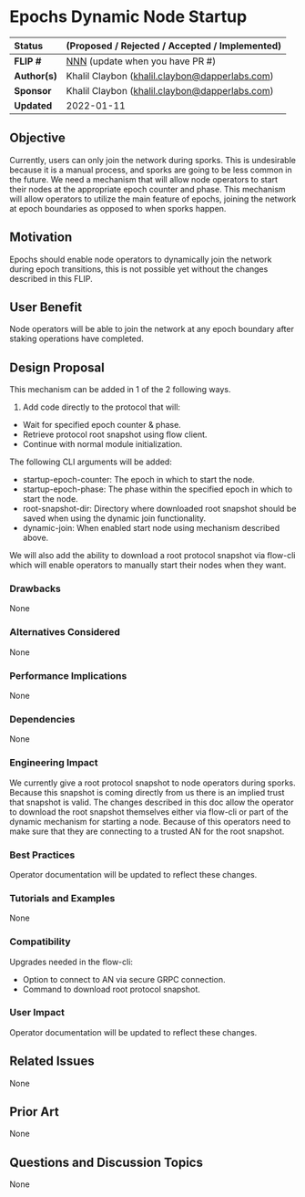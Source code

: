 # Epochs Dynamic Node Startup

| Status        | (Proposed / Rejected / Accepted / Implemented)       |
:-------------- |:---------------------------------------------------- |
| **FLIP #**    | [NNN](https://github.com/onflow/flow/pull/NNN) (update when you have PR #)|
| **Author(s)** | Khalil Claybon (khalil.claybon@dapperlabs.com)       |
| **Sponsor**   | Khalil Claybon (khalil.claybon@dapperlabs.com)       |
| **Updated**   | 2022-01-11                                           |

## Objective

Currently, users can only join the network during sporks. This is undesirable because it is a manual 
process, and sporks are going to be less common in the future.
We need a mechanism that will allow node operators to start their nodes at the appropriate epoch counter and 
phase. This mechanism will allow operators to utilize the main feature of epochs, joining the network 
at epoch boundaries as opposed to when sporks happen.

## Motivation

Epochs should enable node operators to dynamically join the network during epoch transitions, this is 
not possible yet without the changes described in this FLIP.

## User Benefit

Node operators will be able to join the network at any epoch boundary after staking operations
have completed.

## Design Proposal

This mechanism can be added in 1 of the 2 following ways.

1. Add code directly to the protocol that will:
- Wait for specified epoch counter & phase.
- Retrieve protocol root snapshot using flow client.
- Continue with normal module initialization.

The following CLI arguments will be added:
- startup-epoch-counter: The epoch in which to start the node.
- startup-epoch-phase: The phase within the specified epoch in which to start the node.
- root-snapshot-dir: Directory where downloaded root snapshot should be saved when using
  the dynamic join functionality.
- dynamic-join: When enabled start node using mechanism described above.

We will also add the ability to download a root protocol snapshot via flow-cli which will enable 
operators to manually start their nodes when they want.
### Drawbacks

None

### Alternatives Considered

None

### Performance Implications

None

### Dependencies

None

### Engineering Impact

We currently give a root protocol snapshot to node operators during sporks. Because this snapshot is 
coming directly from us there is an implied trust that snapshot is valid. The changes described in this doc
allow the operator to download the root snapshot themselves either via flow-cli or part of the 
dynamic mechanism for starting a node. Because of this operators need to make sure that they are connecting 
to a trusted AN for the root snapshot.

### Best Practices

Operator documentation will be updated to reflect these changes.

### Tutorials and Examples

None

### Compatibility

Upgrades needed in the flow-cli:
- Option to connect to AN via secure GRPC connection.
- Command to download root protocol snapshot.

### User Impact

Operator documentation will be updated to reflect these changes.

## Related Issues

None

## Prior Art

None

## Questions and Discussion Topics

None
